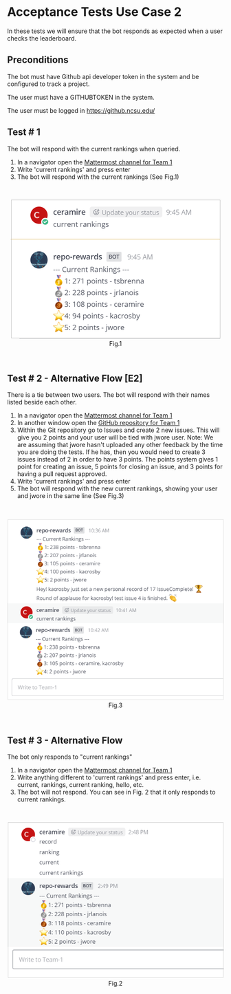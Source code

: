 # Acceptance Tests Use Case 2

In these tests we will ensure that the bot responds as expected when a user checks the leaderboard.

## Preconditions
The bot must have Github api developer token in the system and be configured to track a project.

The user must have a GITHUBTOKEN in the system.

The user must be logged in https://github.ncsu.edu/

## Test # 1
The bot will respond with the current rankings when queried.

1. In a navigator open the [Mattermost channel for Team 1](https://chat.robotcodelab.com/csc510-s22/channels/team-1)
2. Write 'current rankings' and press enter
3. The bot will respond with the current rankings (See Fig.1)

<br>
<p align="center">
  <img src="img/current_rankings.png" />
       <br>Fig.1
</p>

<br>


## Test # 2 - Alternative Flow [E2]
There is a tie between two users. The bot will respond with their names listed beside each other.

1. In a navigator open the [Mattermost channel for Team 1](https://chat.robotcodelab.com/csc510-s22/channels/team-1)
2. In another window open the [GitHub repository for Team 1](https://github.ncsu.edu/csc510-s2022/CSC510-1)
3. Within the Git repository go to Issues and create 2 new issues. This will give you 2 points and your user will be tied with jwore user. Note: We are assuming that jwore hasn't uploaded any other feedback by the time you are doing the tests. If he has, then you would need to create 3 issues instead of 2 in order to have 3 points. The points system gives 1 point for creating an issue, 5 points for closing an issue, and 3 points for having a pull request approved.
3. Write 'current rankings' and press enter
4. The bot will respond with the new current rankings, showing your user and jwore in the same line  (See Fig.3)

<br>
<p align="center">
  <img src="img/ranking_users_tied.png" />
       <br>Fig.3
</p>

<br>

## Test # 3 - Alternative Flow
The bot only responds to "current rankings"

1. In a navigator open the [Mattermost channel for Team 1](https://chat.robotcodelab.com/csc510-s22/channels/team-1)
2. Write anything different to 'current rankings' and press enter, i.e. current, rankings, current ranking, hello, etc.
3. The bot will not respond. You can see in Fig. 2 that it only responds to current rankings.

<br>

<p align="center">
  <img src="img/bot_responses.png" />
       <br>Fig.2
</p>


<br>

